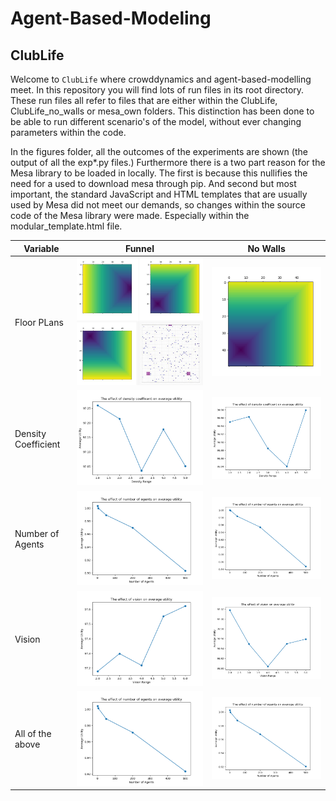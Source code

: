 # Agent-Based-Modeling
## ClubLife

Welcome to `ClubLife` where crowddynamics and agent-based-modelling meet. In this repository you will find lots of run files in its root directory. These run files all refer to files that are either within the ClubLife, ClubLife_no_walls or mesa_own folders. This distinction has been done to be able to run different scenario's of the model, without ever changing parameters within the code.

In the figures folder, all the outcomes of the experiments are shown (the output of all the exp\*.py files.) Furthermore there is a two part reason for the Mesa library to be loaded in locally. The first is because this nullifies the need for a used to download mesa through pip. And second but most important, the standard JavaScript and HTML templates that are usually used by Mesa did not meet our demands, so changes within the source code of the Mesa library were made. Especially within the modular_template.html file.


| Variable | Funnel | No Walls |
| ---- | ----------------- | -------------------|
| Floor PLans | ![](figures/floorplan_no_walls.JPG) | ![](figures/Astar_coloration_Bar_no_walls.png) |
| Density Coefficient | ![](figures/DifferentDensityCoefficent.png) | ![](figures/DifferentDensityCoefficent_no_walls.png)|
| Number of Agents | ![](figures/DifferentNumOfAgents.png) | ![](figures/DifferentNumOfAgents_no_blocks.png)|
| Vision | ![](figures/DifferentVisions-d1-n200.png) | ![](figures/DifferentVisions-d1-n200_no_walls.png)|
| All of the above | ![](figures/Differentvis_den_numagents.png) | ![](figures/Differentvis_den_numagents_no_blocks.png)|